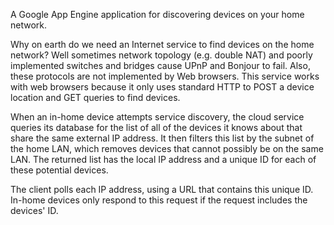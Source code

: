 A Google App Engine application for discovering devices on your home network.

Why on earth do we need an Internet service to find devices on the home network? Well sometimes network topology (e.g. double NAT) and poorly implemented switches and bridges cause UPnP and Bonjour to fail. Also, these protocols are not implemented by Web browsers. This service works with web browsers because it only uses standard HTTP to POST a device location and GET queries to find devices.

When an in-home device attempts service discovery, the cloud service queries its database for the list of all of the devices it knows about that share the same external IP address. It then filters this list by the subnet of the home LAN, which removes devices that cannot possibly be on the same LAN. The returned list has the local IP address and a unique ID for each of these potential devices.

The client polls each IP address, using a URL that contains this unique ID. In-home devices only respond to this request if the request includes the devices' ID.
